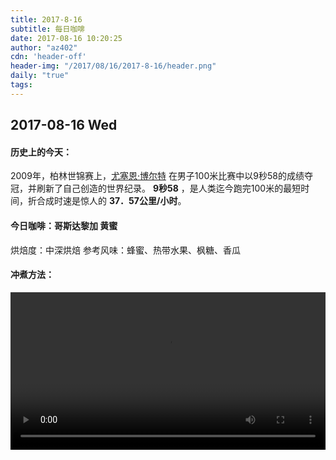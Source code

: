 ```yaml
---
title: 2017-8-16
subtitle: 每日咖啡
date: 2017-08-16 10:20:25
author: "az402"
cdn: 'header-off'
header-img: "/2017/08/16/2017-8-16/header.png"
daily: "true"
tags:
---
```

## 2017-08-16 Wed

#### 历史上的今天：
2009年，柏林世锦赛上，[尤塞恩·博尔特](https://baike.baidu.com/item/%E5%B0%A4%E5%A1%9E%E6%81%A9%C2%B7%E5%8D%9A%E5%B0%94%E7%89%B9/5176376) 在男子100米比赛中以9秒58的成绩夺冠，并刷新了自己创造的世界纪录。
**9秒58** ，是人类迄今跑完100米的最短时间，折合成时速是惊人的 **37．57公里/小时**。

#### 今日咖啡：**哥斯达黎加 黄蜜**

烘焙度：中深烘焙
参考风味：蜂蜜、热带水果、枫糖、香瓜

#### 冲煮方法：
<video width="100%"  controls>
  <source src="http://cafe1024.oss-cn-beijing.aliyuncs.com/video/IMG_0936.m4v" type="video/mp4">
您的浏览器不支持Video标签。
</video>
